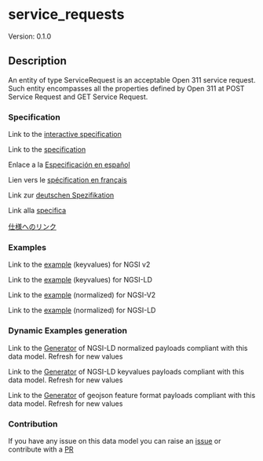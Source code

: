 # service_requests
Version: 0.1.0

## Description 

An entity of type ServiceRequest is an acceptable Open 311 service request. Such entity encompasses all the properties defined by Open 311 at POST Service Request and GET Service Request.
### Specification

Link to the [interactive specification](https://swagger.lab.fiware.org/?url=https://smart-data-models.github.io/dataModel.IssueTracking/service_requests/swagger.yaml)

Link to the [specification](https://github.com/smart-data-models/dataModel.IssueTracking/blob/master/service_requests/doc/spec.md)

Enlace a la [Especificación en español](https://github.com/smart-data-models/dataModel.IssueTracking/blob/master/service_requests/doc/spec_ES.md)

Lien vers le [spécification en français](https://github.com/smart-data-models/dataModel.IssueTracking/blob/master/service_requests/doc/spec_FR.md)

Link zur [deutschen Spezifikation](https://github.com/smart-data-models/dataModel.IssueTracking/blob/master/service_requests/doc/spec_DE.md)

Link alla [specifica](https://github.com/smart-data-models/dataModel.IssueTracking/blob/master/service_requests/doc/spec_IT.md)

[仕様へのリンク](https://github.com/smart-data-models/dataModel.IssueTracking/blob/master/service_requests/doc/spec_JA.md)
### Examples

Link to the [example](https://smart-data-models.github.io/dataModel.IssueTracking/service_requests/examples/example.json) (keyvalues) for NGSI v2

Link to the [example](https://smart-data-models.github.io/dataModel.IssueTracking/service_requests/examples/example.jsonld) (keyvalues) for NGSI-LD

Link to the [example](https://smart-data-models.github.io/dataModel.IssueTracking/service_requests/examples/example-normalized.json) (normalized) for NGSI-V2

Link to the [example](https://smart-data-models.github.io/dataModel.IssueTracking/service_requests/examples/example-normalized.jsonld) (normalized) for NGSI-LD
### Dynamic Examples generation

Link to the [Generator](https://smartdatamodels.org/extra/ngsi-ld_generator.php?schemaUrl=https://raw.githubusercontent.com/smart-data-models/dataModel.IssueTracking/master/service_requests/schema.json&email=info@smartdatamodels.org) of NGSI-LD normalized payloads compliant with this data model. Refresh for new values

Link to the [Generator](https://smartdatamodels.org/extra/ngsi-ld_generator_keyvalues.php?schemaUrl=https://raw.githubusercontent.com/smart-data-models/dataModel.IssueTracking/master/service_requests/schema.json&email=info@smartdatamodels.org) of NGSI-LD keyvalues payloads compliant with this data model. Refresh for new values

Link to the [Generator](https://smartdatamodels.org/extra/geojson_features_generator.php?schemaUrl=https://raw.githubusercontent.com/smart-data-models/dataModel.IssueTracking/master/service_requests/schema.json&email=info@smartdatamodels.org) of geojson feature format payloads compliant with this data model. Refresh for new values
### Contribution

 If you have any issue on this data model you can raise an [issue](https://github.com/smart-data-models/dataModel.IssueTracking/issues)  or contribute with a [PR](https://github.com/smart-data-models/dataModel.IssueTracking/pulls)